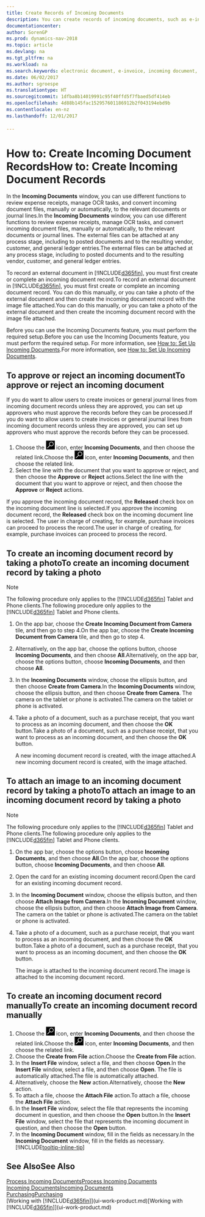 ```yaml
---
title: Create Records of Incoming Documents
description: You can create records of incoming documents, such as e-invoices, and manage OCR tasks, eCommerce, and document exchange.
documentationcenter: 
author: SorenGP
ms.prod: dynamics-nav-2018
ms.topic: article
ms.devlang: na
ms.tgt_pltfrm: na
ms.workload: na
ms.search.keywords: electronic document, e-invoice, incoming document, OCR, ecommerce, document exchange, import invoice
ms.date: 06/02/2017
ms.author: sgroespe
ms.translationtype: HT
ms.sourcegitcommit: 1dfba8b14019991c95f40ffd5f7fbaed5df414eb
ms.openlocfilehash: 4d88b145fac152957601186912b2f043194ebd9b
ms.contentlocale: en-nz
ms.lasthandoff: 12/01/2017

---
```

# <a name="how-to-create-incoming-document-records"></a><span data-ttu-id="ea2e4-103">How to: Create Incoming Document Records</span><span class="sxs-lookup"><span data-stu-id="ea2e4-103">How to: Create Incoming Document Records</span></span>
<span data-ttu-id="ea2e4-104">In the **Incoming Documents** window, you can use different functions to review expense receipts, manage OCR tasks, and convert incoming document files, manually or automatically, to the relevant documents or journal lines.</span><span class="sxs-lookup"><span data-stu-id="ea2e4-104">In the **Incoming Documents** window, you can use different functions to review expense receipts, manage OCR tasks, and convert incoming document files, manually or automatically, to the relevant documents or journal lines.</span></span> <span data-ttu-id="ea2e4-105">The external files can be attached at any process stage, including to posted documents and to the resulting vendor, customer, and general ledger entries.</span><span class="sxs-lookup"><span data-stu-id="ea2e4-105">The external files can be attached at any process stage, including to posted documents and to the resulting vendor, customer, and general ledger entries.</span></span>

<span data-ttu-id="ea2e4-106">To record an external document in [!INCLUDE[d365fin](includes/d365fin_md.md)], you must first create or complete an incoming document record.</span><span class="sxs-lookup"><span data-stu-id="ea2e4-106">To record an external document in [!INCLUDE[d365fin](includes/d365fin_md.md)], you must first create or complete an incoming document record.</span></span> <span data-ttu-id="ea2e4-107">You can do this manually, or you can take a photo of the external document and then create the incoming document record with the image file attached.</span><span class="sxs-lookup"><span data-stu-id="ea2e4-107">You can do this manually, or you can take a photo of the external document and then create the incoming document record with the image file attached.</span></span>

<span data-ttu-id="ea2e4-108">Before you can use the Incoming Documents feature, you must perform the required setup.</span><span class="sxs-lookup"><span data-stu-id="ea2e4-108">Before you can use the Incoming Documents feature, you must perform the required setup.</span></span> <span data-ttu-id="ea2e4-109">For more information, see [How to: Set Up Incoming Documents](across-how-setup-income-documents.md).</span><span class="sxs-lookup"><span data-stu-id="ea2e4-109">For more information, see [How to: Set Up Incoming Documents](across-how-setup-income-documents.md).</span></span>

## <a name="to-approve-or-reject-an-incoming-document"></a><span data-ttu-id="ea2e4-110">To approve or reject an incoming document</span><span class="sxs-lookup"><span data-stu-id="ea2e4-110">To approve or reject an incoming document</span></span>
<span data-ttu-id="ea2e4-111">If you do want to allow users to create invoices or general journal lines from incoming document records unless they are approved, you can set up approvers who must approve the records before they can be processed.</span><span class="sxs-lookup"><span data-stu-id="ea2e4-111">If you do want to allow users to create invoices or general journal lines from incoming document records unless they are approved, you can set up approvers who must approve the records before they can be processed.</span></span>

1. <span data-ttu-id="ea2e4-112">Choose the ![Search for Page or Report](media/ui-search/search_small.png "Search for Page or Report icon") icon, enter **Incoming Documents**, and then choose the related link.</span><span class="sxs-lookup"><span data-stu-id="ea2e4-112">Choose the ![Search for Page or Report](media/ui-search/search_small.png "Search for Page or Report icon") icon, enter **Incoming Documents**, and then choose the related link.</span></span>
2. <span data-ttu-id="ea2e4-113">Select the line with the document that you want to approve or reject, and then choose the **Approve** or **Reject** actions.</span><span class="sxs-lookup"><span data-stu-id="ea2e4-113">Select the line with the document that you want to approve or reject, and then choose the **Approve** or **Reject** actions.</span></span>

<span data-ttu-id="ea2e4-114">If you approve the incoming document record, the **Released** check box on the incoming document line is selected.</span><span class="sxs-lookup"><span data-stu-id="ea2e4-114">If you approve the incoming document record, the **Released** check box on the incoming document line is selected.</span></span> <span data-ttu-id="ea2e4-115">The user in charge of creating, for example, purchase invoices can proceed to process the record.</span><span class="sxs-lookup"><span data-stu-id="ea2e4-115">The user in charge of creating, for example, purchase invoices can proceed to process the record.</span></span>

## <a name="to-create-an-incoming-document-record-by-taking-a-photo"></a><span data-ttu-id="ea2e4-116">To create an incoming document record by taking a photo</span><span class="sxs-lookup"><span data-stu-id="ea2e4-116">To create an incoming document record by taking a photo</span></span>
> [!NOTE]  
>   <span data-ttu-id="ea2e4-117">The following procedure only applies to the [!INCLUDE[d365fin](includes/d365fin_md.md)] Tablet and Phone clients.</span><span class="sxs-lookup"><span data-stu-id="ea2e4-117">The following procedure only applies to the [!INCLUDE[d365fin](includes/d365fin_md.md)] Tablet and Phone clients.</span></span>

1. <span data-ttu-id="ea2e4-118">On the app bar, choose the **Create Incoming Document from Camera** tile, and then go to step 4.</span><span class="sxs-lookup"><span data-stu-id="ea2e4-118">On the app bar, choose the **Create Incoming Document from Camera** tile, and then go to step 4.</span></span>
2. <span data-ttu-id="ea2e4-119">Alternatively, on the app bar, choose the options button, choose **Incoming Documents**, and then choose **All**.</span><span class="sxs-lookup"><span data-stu-id="ea2e4-119">Alternatively, on the app bar, choose the options button, choose **Incoming Documents**, and then choose **All**.</span></span>
3. <span data-ttu-id="ea2e4-120">In the **Incoming Documents** window, choose the ellipsis button, and then choose **Create from Camera**.</span><span class="sxs-lookup"><span data-stu-id="ea2e4-120">In the **Incoming Documents** window, choose the ellipsis button, and then choose **Create from Camera**.</span></span> <span data-ttu-id="ea2e4-121">The camera on the tablet or phone is activated.</span><span class="sxs-lookup"><span data-stu-id="ea2e4-121">The camera on the tablet or phone is activated.</span></span>
4. <span data-ttu-id="ea2e4-122">Take a photo of a document, such as a purchase receipt, that you want to process as an incoming document, and then choose the **OK** button.</span><span class="sxs-lookup"><span data-stu-id="ea2e4-122">Take a photo of a document, such as a purchase receipt, that you want to process as an incoming document, and then choose the **OK** button.</span></span>

    <span data-ttu-id="ea2e4-123">A new incoming document record is created, with the image attached.</span><span class="sxs-lookup"><span data-stu-id="ea2e4-123">A new incoming document record is created, with the image attached.</span></span>

## <a name="to-attach-an-image-to-an-incoming-document-record-by-taking-a-photo"></a><span data-ttu-id="ea2e4-124">To attach an image to an incoming document record by taking a photo</span><span class="sxs-lookup"><span data-stu-id="ea2e4-124">To attach an image to an incoming document record by taking a photo</span></span>
> [!NOTE]  
>   <span data-ttu-id="ea2e4-125">The following procedure only applies to the [!INCLUDE[d365fin](includes/d365fin_md.md)] Tablet and Phone clients.</span><span class="sxs-lookup"><span data-stu-id="ea2e4-125">The following procedure only applies to the [!INCLUDE[d365fin](includes/d365fin_md.md)] Tablet and Phone clients.</span></span>

1. <span data-ttu-id="ea2e4-126">On the app bar, choose the options button, choose **Incoming Documents**, and then choose **All**.</span><span class="sxs-lookup"><span data-stu-id="ea2e4-126">On the app bar, choose the options button, choose **Incoming Documents**, and then choose **All**.</span></span>
2. <span data-ttu-id="ea2e4-127">Open the card for an existing incoming document record.</span><span class="sxs-lookup"><span data-stu-id="ea2e4-127">Open the card for an existing incoming document record.</span></span>
3. <span data-ttu-id="ea2e4-128">In the **Incoming Document** window, choose the ellipsis button, and then choose **Attach Image from Camera**.</span><span class="sxs-lookup"><span data-stu-id="ea2e4-128">In the **Incoming Document** window, choose the ellipsis button, and then choose **Attach Image from Camera**.</span></span> <span data-ttu-id="ea2e4-129">The camera on the tablet or phone is activated.</span><span class="sxs-lookup"><span data-stu-id="ea2e4-129">The camera on the tablet or phone is activated.</span></span>
4. <span data-ttu-id="ea2e4-130">Take a photo of a document, such as a purchase receipt, that you want to process as an incoming document, and then choose the **OK** button.</span><span class="sxs-lookup"><span data-stu-id="ea2e4-130">Take a photo of a document, such as a purchase receipt, that you want to process as an incoming document, and then choose the **OK** button.</span></span>

    <span data-ttu-id="ea2e4-131">The image is attached to the incoming document record.</span><span class="sxs-lookup"><span data-stu-id="ea2e4-131">The image is attached to the incoming document record.</span></span>

## <a name="to-create-an-incoming-document-record-manually"></a><span data-ttu-id="ea2e4-132">To create an incoming document record manually</span><span class="sxs-lookup"><span data-stu-id="ea2e4-132">To create an incoming document record manually</span></span>
1. <span data-ttu-id="ea2e4-133">Choose the ![Search for Page or Report](media/ui-search/search_small.png "Search for Page or Report icon") icon, enter **Incoming Documents**, and then choose the related link.</span><span class="sxs-lookup"><span data-stu-id="ea2e4-133">Choose the ![Search for Page or Report](media/ui-search/search_small.png "Search for Page or Report icon") icon, enter **Incoming Documents**, and then choose the related link.</span></span>
2. <span data-ttu-id="ea2e4-134">Choose the **Create from File** action.</span><span class="sxs-lookup"><span data-stu-id="ea2e4-134">Choose the **Create from File** action.</span></span>  
3. <span data-ttu-id="ea2e4-135">In the **Insert File** window, select a file, and then choose **Open**.</span><span class="sxs-lookup"><span data-stu-id="ea2e4-135">In the **Insert File** window, select a file, and then choose **Open**.</span></span> <span data-ttu-id="ea2e4-136">The file is automatically attached.</span><span class="sxs-lookup"><span data-stu-id="ea2e4-136">The file is automatically attached.</span></span>
4. <span data-ttu-id="ea2e4-137">Alternatively, choose the **New** action.</span><span class="sxs-lookup"><span data-stu-id="ea2e4-137">Alternatively, choose the **New** action.</span></span>
5. <span data-ttu-id="ea2e4-138">To attach a file, choose the **Attach File** action.</span><span class="sxs-lookup"><span data-stu-id="ea2e4-138">To attach a file, choose the **Attach File** action.</span></span>
6. <span data-ttu-id="ea2e4-139">In the **Insert File** window, select the file that represents the incoming document in question, and then choose the **Open** button.</span><span class="sxs-lookup"><span data-stu-id="ea2e4-139">In the **Insert File** window, select the file that represents the incoming document in question, and then choose the **Open** button.</span></span>
7. <span data-ttu-id="ea2e4-140">In the **Incoming Document** window, fill in the fields as necessary.</span><span class="sxs-lookup"><span data-stu-id="ea2e4-140">In the **Incoming Document** window, fill in the fields as necessary.</span></span> [!INCLUDE[tooltip-inline-tip](includes/tooltip-inline-tip_md.md)]

## <a name="see-also"></a><span data-ttu-id="ea2e4-141">See Also</span><span class="sxs-lookup"><span data-stu-id="ea2e4-141">See Also</span></span>
[<span data-ttu-id="ea2e4-142">Process Incoming Documents</span><span class="sxs-lookup"><span data-stu-id="ea2e4-142">Process Incoming Documents</span></span>](across-process-income-documents.md)  
[<span data-ttu-id="ea2e4-143">Incoming Documents</span><span class="sxs-lookup"><span data-stu-id="ea2e4-143">Incoming Documents</span></span>](across-income-documents.md)  
[<span data-ttu-id="ea2e4-144">Purchasing</span><span class="sxs-lookup"><span data-stu-id="ea2e4-144">Purchasing</span></span>](purchasing-manage-purchasing.md)  
<span data-ttu-id="ea2e4-145">[Working with [!INCLUDE[d365fin](includes/d365fin_md.md)]](ui-work-product.md)</span><span class="sxs-lookup"><span data-stu-id="ea2e4-145">[Working with [!INCLUDE[d365fin](includes/d365fin_md.md)]](ui-work-product.md)</span></span>

